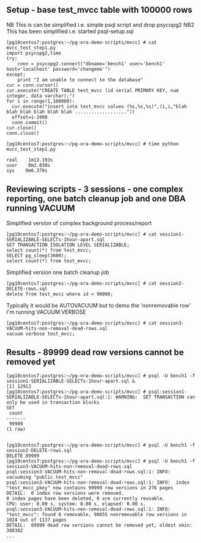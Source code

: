 ## Setup - base test_mvcc table with 100000 rows

NB This is can be simplified i.e. simple psql script and drop psycopg2
NB2 This has been simplified i.e. started psql-setup.sql

```
[pg10centos7:postgres:~/pg-ora-demo-scripts/mvcc] # cat mvcc_test_step1.py
import psycopg2,time
try:
    conn = psycopg2.connect("dbname='bench1' user='bench1' host='localhost' password='changeme'")
except:
    print "I am unable to connect to the database"
cur = conn.cursor()
cur.execute("CREATE TABLE test_mvcc (id serial PRIMARY KEY, num integer, data varchar);")
for i in range(1,100000):
  cur.execute("insert into test_mvcc values (%s,%s,%s)",(i,i,"blah blah blah blah blah blah ..................."))
  offset=i-1000
  conn.commit()
cur.close()
conn.close()

[pg10centos7:postgres:~/pg-ora-demo-scripts/mvcc] # time python mvcc_test_step1.py

real    1m13.193s
user    0m2.030s
sys    0m6.370s
```

## Reviewing scripts - 3 sessions - one complex reporting, one batch cleanup job and one DBA running VACUUM 


Simplified version of complex background process/report
```
[pg10centos7:postgres:~/pg-ora-demo-scripts/mvcc] # cat session1-SERIALIZABLE-SELECTs-1hour-apart.sql
SET TRANSACTION ISOLATION LEVEL SERIALIZABLE;
select count(*) from test_mvcc;
SELECT pg_sleep(3600);
select count(*) from test_mvcc;
```

Simplified version one batch cleanup job

```
[pg10centos7:postgres:~/pg-ora-demo-scripts/mvcc] # cat session2-DELETE-rows.sql
delete from test_mvcc where id < 90000;
```

Typically it would be AUTOVACUUM but to demo the 'nonremovable row' I'm running VACUUM VERBOSE

```
[pg10centos7:postgres:~/pg-ora-demo-scripts/mvcc] # cat session3-VACUUM-hits-non-removal-dead-rows.sql
vacuum verbose test_mvcc;
```




## Results - 89999 dead row versions cannot be removed yet

```
[pg10centos7:postgres:~/pg-ora-demo-scripts/mvcc] # psql -U bench1 -f session1-SERIALIZABLE-SELECTs-1hour-apart.sql &
[1] 12913
[pg10centos7:postgres:~/pg-ora-demo-scripts/mvcc] # psql:session1-SERIALIZABLE-SELECTs-1hour-apart.sql:1: WARNING:  SET TRANSACTION can only be used in transaction blocks
SET
 count
-------
 99999
(1 row)


[pg10centos7:postgres:~/pg-ora-demo-scripts/mvcc] # psql -U bench1 -f session2-DELETE-rows.sql
DELETE 89999
[pg10centos7:postgres:~/pg-ora-demo-scripts/mvcc] # psql -U bench1 -f session3-VACUUM-hits-non-removal-dead-rows.sql
psql:session3-VACUUM-hits-non-removal-dead-rows.sql:1: INFO:  vacuuming "public.test_mvcc"
psql:session3-VACUUM-hits-non-removal-dead-rows.sql:1: INFO:  index "test_mvcc_pkey" now contains 99999 row versions in 276 pages
DETAIL:  0 index row versions were removed.
0 index pages have been deleted, 0 are currently reusable.
CPU: user: 0.00 s, system: 0.00 s, elapsed: 0.00 s.
psql:session3-VACUUM-hits-non-removal-dead-rows.sql:1: INFO:  "test_mvcc": found 0 removable, 90055 nonremovable row versions in 1024 out of 1137 pages
DETAIL:  89999 dead row versions cannot be removed yet, oldest xmin: 380382
...
```



